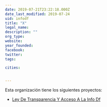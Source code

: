 ```yaml
---
date: 2019-07-21T23:22:18.000Z
date_last_modified: 2019-07-24
uid: infodf
title: "X"
legal_name: 
description: ""
org_type: 
website: 
year_founded: 
facebook: 
twitter: 
tags:

cities: 


---
```


Esta organización tiene los siguientes proyectos:

- [Ley De Transparencia Y Acceso A La Info Df](/proyectos/ley-de-transparencia-y-acceso-a-la-info-df)
